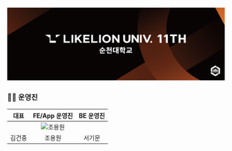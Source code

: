 ![LIKELIONLOGO](https://github.com/likelion-scnu/.github/blob/main/profile/github.png?raw=true)

### 🧑‍💻 운영진
| 대표 | FE/App 운영진 | BE 운영진 |
| :---: | :---: | :---: |
|  | <img width="150" src="https://avatars.githubusercontent.com/u/95302624?v=4" alt="조용원"> | |
| 김건중 | 조용원 | 서기문 |
